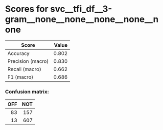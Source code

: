 # Scores for svc__tfi_df__3-gram__none__none__none__none__none
|      Score      |Value|
|-----------------|----:|
|Accuracy         |0.802|
|Precision (macro)|0.830|
|Recall (macro)   |0.662|
|F1 (macro)       |0.686|

### Confusion matrix:
|OFF|NOT|
|--:|--:|
| 83|157|
| 13|607|

